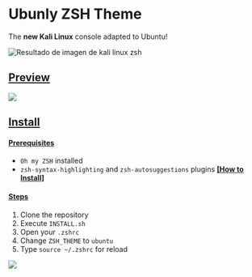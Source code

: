 # Ubunly ZSH Theme 
The **new Kali Linux** console adapted to Ubuntu!

![Resultado de imagen de kali linux zsh](https://www.kali.org/wp-content/uploads/2020/11/kali-2020.4-release-1.png)

## <ins>Preview

![](https://cdn.clippy.gg/clippy/7f2e09d2-e280-4440-b4d9-6e4d88701993/c1851f6.gif)

## <ins>Install
#### <ins>Prerequisites
* `Oh my ZSH` installed
* `zsh-syntax-highlighting` and `zsh-autosuggestions` plugins [**[How to Install]**](https://github.com/alejandromume/ubuntu-zsh-theme/blob/main/PREREQUISITES.md)

#### <ins>Steps
1. Clone the repository
2. Execute `INSTALL.sh`
3. Open your `.zshrc`
4.  Change `ZSH_THEME` to `ubuntu`
5. Type `source ~/.zshrc` for reload

![](https://cdn.clippy.gg/clippy/7f2e09d2-e280-4440-b4d9-6e4d88701993/a171fab.gif)
